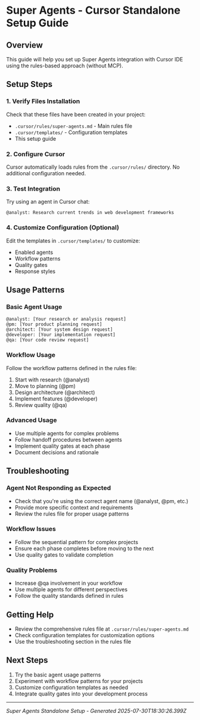 # Super Agents - Cursor Standalone Setup Guide

## Overview
This guide will help you set up Super Agents integration with Cursor IDE using the rules-based approach (without MCP).

## Setup Steps

### 1. Verify Files Installation
Check that these files have been created in your project:
- `.cursor/rules/super-agents.md` - Main rules file
- `.cursor/templates/` - Configuration templates
- This setup guide

### 2. Configure Cursor
Cursor automatically loads rules from the `.cursor/rules/` directory. No additional configuration needed.

### 3. Test Integration
Try using an agent in Cursor chat:
```
@analyst: Research current trends in web development frameworks
```

### 4. Customize Configuration (Optional)
Edit the templates in `.cursor/templates/` to customize:
- Enabled agents
- Workflow patterns
- Quality gates
- Response styles

## Usage Patterns

### Basic Agent Usage
```
@analyst: [Your research or analysis request]
@pm: [Your product planning request]
@architect: [Your system design request]
@developer: [Your implementation request]
@qa: [Your code review request]
```

### Workflow Usage
Follow the workflow patterns defined in the rules file:
1. Start with research (@analyst)
2. Move to planning (@pm)
3. Design architecture (@architect)
4. Implement features (@developer)
5. Review quality (@qa)

### Advanced Usage
- Use multiple agents for complex problems
- Follow handoff procedures between agents
- Implement quality gates at each phase
- Document decisions and rationale

## Troubleshooting

### Agent Not Responding as Expected
- Check that you're using the correct agent name (@analyst, @pm, etc.)
- Provide more specific context and requirements
- Review the rules file for proper usage patterns

### Workflow Issues
- Follow the sequential pattern for complex projects
- Ensure each phase completes before moving to the next
- Use quality gates to validate completion

### Quality Problems
- Increase @qa involvement in your workflow
- Use multiple agents for different perspectives
- Follow the quality standards defined in rules

## Getting Help
- Review the comprehensive rules file at `.cursor/rules/super-agents.md`
- Check configuration templates for customization options
- Use the troubleshooting section in the rules file

## Next Steps
1. Try the basic agent usage patterns
2. Experiment with workflow patterns for your projects
3. Customize configuration templates as needed
4. Integrate quality gates into your development process

---
*Super Agents Standalone Setup - Generated 2025-07-30T18:30:26.399Z*
